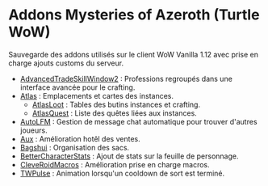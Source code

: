 # Addons Mysteries of Azeroth (Turtle WoW)
Sauvegarde des addons utilisés sur le client WoW Vanilla 1.12 avec prise en charge ajouts customs du serveur.

- [AdvancedTradeSkillWindow2](https://github.com/Mysteries-of-Azeroth-Addons/AdvancedTradeSkillWindow2) : Professions regroupés dans une interface avancée pour le crafting.
- [Atlas](https://github.com/Mysteries-of-Azeroth-Addons/Atlas) : Emplacements et cartes des instances.
  - [AtlasLoot](https://github.com/Mysteries-of-Azeroth-Addons/AtlasLoot) : Tables des butins instances et crafting.
  - [AtlasQuest](https://github.com/Mysteries-of-Azeroth-Addons/AtlasQuest) : Liste des quêtes liées aux instances.
- [AutoLFM](https://github.com/Mysteries-of-Azeroth-Addons/AutoLFM) : Gestion de message chat automatique pour trouver d'autres joueurs.
- [Aux](https://github.com/Mysteries-of-Azeroth-Addons/aux-addon) : Amélioration hotêl des ventes.
- [Bagshui](https://github.com/Mysteries-of-Azeroth-Addons/Bagshui) : Organisation des sacs.
- [BetterCharacterStats](https://github.com/Mysteries-of-Azeroth-Addons/BetterCharacterStats) : Ajout de stats sur la feuille de personnage.
- [CleveRoidMacros](https://github.com/Mysteries-of-Azeroth-Addons/CleveRoidMacros) : Amélioration prise en charge macros.
- [TWPulse](https://github.com/Mysteries-of-Azeroth-Addons/TWPulse) : Animation lorsqu'un cooldown de sort est terminé.
